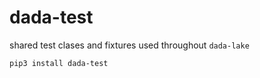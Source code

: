 # dada-test
shared test clases and fixtures used throughout `dada-lake`

```
pip3 install dada-test
```